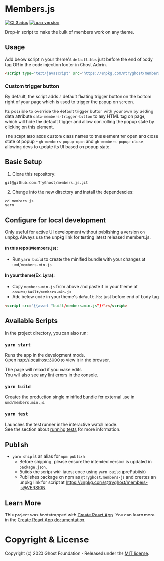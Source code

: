 # Members.js

[![CI Status](https://github.com/TryGhost/members.js/workflows/Test/badge.svg?branch=master)](https://github.com/TryGhost/members.js/actions)
[![npm version](https://badge.fury.io/js/%40tryghost%2Fmembers-js.svg)](https://badge.fury.io/js/%40tryghost%2Fmembers-js)

Drop-in script to make the bulk of members work on any theme.

## Usage

Add below script in your theme's `default.hbs` just before the end of body tag OR in the code injection footer in Ghost Admin.

```html
<script type="text/javascript" src="https://unpkg.com/@tryghost/members-js@latest/umd/members.min.js"></script>
```

### Custom trigger button

By default, the script adds a default floating trigger button on the bottom right of your page which is used to trigger the popup on screen.

Its possible to override the default trigger button with your own by adding data attribute `data-members-trigger-button` to any HTML tag on page, which will hide the default trigger and allow controlling the popup state by clicking on this element.

The script also adds custom class names to this element for open and close state of popup - `gh-members-popup-open` and `gh-members-popup-close`, allowing devs to update its UI based on popup state.

## Basic Setup

1. Clone this repository:

```shell
git@github.com:TryGhost/members.js.git
```

2. Change into the new directory and install the dependencies:

```shell
cd members.js
yarn
```

## Configure for local development

Only useful for active UI development without publishing a version on unpkg. Always use the unpkg link for testing latest released members.js.

#### In this repo(Members.js):

- Run `yarn build` to create the minified bundle with your changes at `umd/members.min.js`

#### In your theme(Ex. Lyra):

- Copy `members.min.js` from above and paste it in your theme at `assets/built/members.min.js`
- Add below code in your theme's `default.hbs` just before end of body tag

```html
<script src="{{asset "built/members.min.js"}}"></script>
```

## Available Scripts

In the project directory, you can also run:

### `yarn start`

Runs the app in the development mode.<br />
Open [http://localhost:3000](http://localhost:3000) to view it in the browser.

The page will reload if you make edits.<br />
You will also see any lint errors in the console.

### `yarn build`

Creates the production single minified bundle for external use in `umd/members.min.js`.  <br />

### `yarn test`

Launches the test runner in the interactive watch mode.<br />
See the section about [running tests](https://facebook.github.io/create-react-app/docs/running-tests) for more information.


## Publish

- `yarn ship` is an alias for `npm publish`
    - Before shipping, please ensure the intended version is updated in `package.json`.
    - Builds the script with latest code using `yarn build` (prePublish)
    - Publishes package on npm as `@tryghost/members-js` and creates an unpkg link for script at https://unpkg.com/@tryghost/members-js@VERSION

## Learn More

This project was bootstrapped with [Create React App](https://github.com/facebook/create-react-app).
You can learn more in the [Create React App documentation](https://facebook.github.io/create-react-app/docs/getting-started).

# Copyright & License

Copyright (c) 2020 Ghost Foundation - Released under the [MIT license](LICENSE).